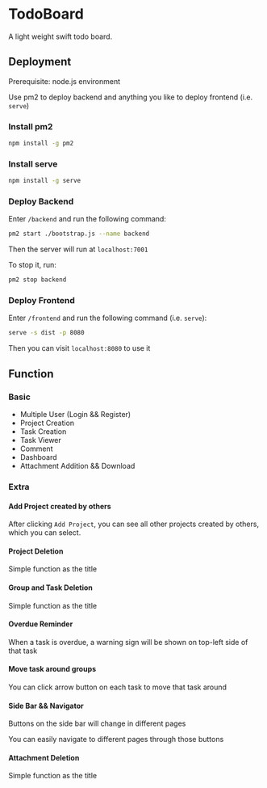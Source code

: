 # TodoBoard

A light weight swift todo board.

## Deployment

Prerequisite: node.js environment

Use pm2 to deploy backend and anything you like to deploy frontend (i.e. `serve`)

### Install pm2

```sh
npm install -g pm2
```

### Install serve

```sh
npm install -g serve
```

### Deploy Backend

Enter `/backend` and run the following command:

```sh
pm2 start ./bootstrap.js --name backend
```

Then the server will run at `localhost:7001`

To stop it, run:

```sh
pm2 stop backend
```

### Deploy Frontend

Enter `/frontend` and run the following command (i.e. `serve`):

```sh
serve -s dist -p 8080
```

Then you can visit `localhost:8080` to use it

## Function

### Basic

- Multiple User (Login && Register)
- Project Creation
- Task Creation
- Task Viewer
- Comment
- Dashboard
- Attachment Addition && Download

### Extra

#### Add Project created by others

After clicking `Add Project`, you can see all other projects created by others, which you can select.

#### Project Deletion

Simple function as the title

#### Group and Task Deletion

Simple function as the title

#### Overdue Reminder

When a task is overdue, a warning sign will be shown on top-left side of that task

#### Move task around groups

You can click arrow button on each task to move that task around

#### Side Bar && Navigator

Buttons on the side bar will change in different pages

You can easily navigate to different pages through those buttons

#### Attachment Deletion

Simple function as the title
